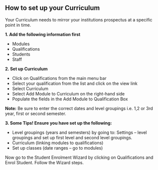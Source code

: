 ## **How to set up your Curriculum**

Your Curriculum needs to mirror your institutions prospectus at a specific point in time. 

**1.	Add the following information first** 
-	Modules
-	Qualifications
-	Students
-	Staff

**2.	Set up Curriculum** 
-	Click on Qualifications from the main menu bar
-	Select your qualification from the list and click on the view link
-	Select Curriculum
-	Select Add Module to Curriculum on the right-hand side
-	Populate the fields in the Add Module to Qualification Box

**Note:** Be sure to enter the correct dates and level groupings i.e. 1,2 or 3rd year, first or second semester. 

**3.	Some Tips! Ensure you have set up the following:**
-	Level groupings (years and semesters) by going to:
Settings – level groupings and set up first level and second level groupings. 
-	Curriculum (linking modules to qualifications)
-	Set up classes (date ranges – go to modules)

Now go to the Student Enrolment Wizard by clicking on Qualifications and Enrol Student. Follow the Wizard steps. 






